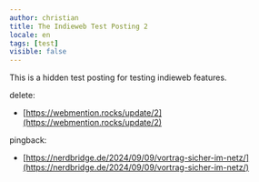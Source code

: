 ```yaml
---
author: christian
title: The Indieweb Test Posting 2
locale: en
tags: [test]
visible: false
---
```


This is a hidden test posting for testing indieweb features.

delete:

- [https://webmention.rocks/update/2](https://webmention.rocks/update/2)

pingback:

- [https://nerdbridge.de/2024/09/09/vortrag-sicher-im-netz/](https://nerdbridge.de/2024/09/09/vortrag-sicher-im-netz/)
